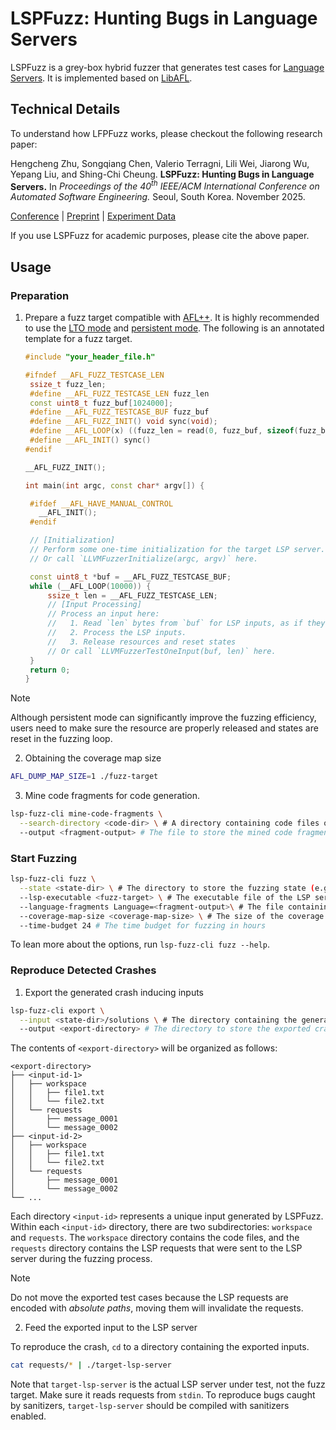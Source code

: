 # LSPFuzz: Hunting Bugs in Language Servers

LSPFuzz is a grey-box hybrid fuzzer that generates test cases for [Language Servers](https://microsoft.github.io/language-server-protocol/).
It is implemented based on [LibAFL](https://github.com/AFLplusplus/LibAFL).

## Technical Details

To understand how LFPFuzz works, please checkout the following research paper:

Hengcheng Zhu, Songqiang Chen, Valerio Terragni, Lili Wei, Jiarong Wu, Yepang Liu, and Shing-Chi Cheung.
**LSPFuzz: Hunting Bugs in Language Servers.**
In _Proceedings of the 40<sup>th</sup> IEEE/ACM International Conference on Automated Software Engineering._ Seoul, South Korea. November 2025.

[Conference](https://conf.researchr.org/details/ase-2025/ase-2025-papers/203/LSPFuzz-Hunting-Bugs-in-Language-Servers)
| [Preprint](https://scholar.henryhc.net/files/publications/2025/ASE2025-LSPFuzz.pdf)
| [Experiment Data](https://doi.org/10.5281/zenodo.17052142)

If you use LSPFuzz for academic purposes, please cite the above paper.

## Usage

### Preparation

1. Prepare a fuzz target compatible with [AFL++](https://github.com/AFLplusplus/AFLplusplus).
   It is highly recommended to use the [LTO mode](https://github.com/AFLplusplus/AFLplusplus/blob/stable/instrumentation/README.lto.md) and [persistent mode](https://github.com/AFLplusplus/AFLplusplus/blob/stable/instrumentation/README.persistent_mode.md).
   The following is an annotated template for a fuzz target.

   ```c++
   #include "your_header_file.h"

   #ifndef __AFL_FUZZ_TESTCASE_LEN
    ssize_t fuzz_len;
    #define __AFL_FUZZ_TESTCASE_LEN fuzz_len
    const uint8_t fuzz_buf[1024000];
    #define __AFL_FUZZ_TESTCASE_BUF fuzz_buf
    #define __AFL_FUZZ_INIT() void sync(void);
    #define __AFL_LOOP(x) ((fuzz_len = read(0, fuzz_buf, sizeof(fuzz_buf))) > 0 ? 1 : 0)
    #define __AFL_INIT() sync()
   #endif

   __AFL_FUZZ_INIT();

   int main(int argc, const char* argv[]) {

    #ifdef __AFL_HAVE_MANUAL_CONTROL
      __AFL_INIT();
    #endif

    // [Initialization]
    // Perform some one-time initialization for the target LSP server.
    // Or call `LLVMFuzzerInitialize(argc, argv)` here.

    const uint8_t *buf = __AFL_FUZZ_TESTCASE_BUF;
    while (__AFL_LOOP(10000)) {
        ssize_t len = __AFL_FUZZ_TESTCASE_LEN;
        // [Input Processing]
        // Process an input here:
        //   1. Read `len` bytes from `buf` for LSP inputs, as if they read from stdin.
        //   2. Process the LSP inputs.
        //   3. Release resources and reset states
        // Or call `LLVMFuzzerTestOneInput(buf, len)` here.
    }
    return 0;
   }
   ```

> [!NOTE]
> Although persistent mode can significantly improve the fuzzing efficiency, users need to make sure the resource are properly released and states are reset in the fuzzing loop.

2. Obtaining the coverage map size

```bash
AFL_DUMP_MAP_SIZE=1 ./fuzz-target
```

3. Mine code fragments for code generation.

```bash
lsp-fuzz-cli mine-code-fragments \
  --search-directory <code-dir> \ # A directory containing code files of the target language of the LSP servers
  --output <fragment-output> # The file to store the mined code fragments
```

### Start Fuzzing

```bash
lsp-fuzz-cli fuzz \
  --state <state-dir> \ # The directory to store the fuzzing state (e.g., generated inputs, found crashes)
  --lsp-executable <fuzz-target> \ # The executable file of the LSP server to fuzz target
  --language-fragments Language=<fragment-output>\ # The file containing the mined code fragments
  --coverage-map-size <coverage-map-size> \ # The size of the coverage map to use for coverage-guided fuzzing
  --time-budget 24 # The time budget for fuzzing in hours
```

To lean more about the options, run `lsp-fuzz-cli fuzz --help`.

### Reproduce Detected Crashes

1. Export the generated crash inducing inputs

```bash
lsp-fuzz-cli export \
  --input <state-dir>/solutions \ # The directory containing the generated crash inducing inputs
  --output <export-directory> # The directory to store the exported crash inducing inputs
```

The contents of `<export-directory>` will be organized as follows:

```
<export-directory>
├── <input-id-1>
│   ├── workspace
│   │   ├── file1.txt
│   │   └── file2.txt
│   └── requests
│       ├── message_0001
│       └── message_0002
├── <input-id-2>
│   ├── workspace
│   │   ├── file1.txt
│   │   └── file2.txt
│   └── requests
│       ├── message_0001
│       └── message_0002
└── ...
```

Each directory `<input-id>` represents a unique input generated by LSPFuzz.
Within each `<input-id>` directory, there are two subdirectories: `workspace` and `requests`.
The `workspace` directory contains the code files, and the `requests` directory contains the LSP requests that were sent to the LSP server during the fuzzing process.

> [!NOTE]
> Do not move the exported test cases because the LSP requests are encoded with _absolute paths_, moving them will invalidate the requests.

2. Feed the exported input to the LSP server

To reproduce the crash, `cd` to a directory containing the exported inputs.

```bash
cat requests/* | ./target-lsp-server
```

Note that `target-lsp-server` is the actual LSP server under test, not the fuzz target.
Make sure it reads requests from `stdin`.
To reproduce bugs caught by sanitizers, `target-lsp-server` should be compiled with sanitizers enabled.
